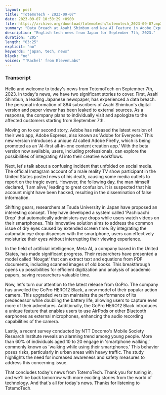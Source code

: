 ```yaml
---
layout: post
title: "TotemoTech - 2023-09-07"
date: 2023-09-07 10:50:29 +0900
file: https://archive.org/download/totemotech/totemotech_2023-09-07.mp3
summary: "Data Breach at Asahi Shimbun and New AI Feature in Adobe Express, & more…"
description: "English tech news from Japan for September 7th, 2023."
duration: "205"
length: "03:25"
explicit: "no"
keywords: "japan, tech, news"
block: "no"
voices: "'Rachel' from ElevenLabs"
---
```


### Transcript

Hello and welcome to today's news from TotemoTech on September 7th, 2023. In today's news, we have two significant stories to cover. First, Asahi Shimbun, a leading Japanese newspaper, has experienced a data breach. The personal information of 884 subscribers of Asahi Shimbun's digital version and paper viewer has been leaked to external sources. As a response, the company plans to individually visit and apologize to the affected customers starting from September 7th.

Moving on to our second story, Adobe has released the latest version of their web app, Adobe Express, also known as 'Adobe for Everyone.' This new version introduces a unique AI called Adobe Firefly, which is being promoted as an 'AI-first all-in-one content creation app.' With the beta version now available, users, including professionals, can explore the possibilities of integrating AI into their creative workflows.

Next, let's talk about a confusing incident that unfolded on social media. The official Instagram account of a male reality TV show participant in the United States posted news of his death, causing some media outlets to report on the tragic event. However, the following day, the man himself declared, 'I am alive,' leading to great confusion. It is suspected that his account might have been hacked, resulting in the dissemination of false information.

Shifting gears, researchers at Tsuda University in Japan have proposed an interesting concept. They have developed a system called 'Pachipachi Drop' that automatically administers eye drops while users watch videos on their smartphones. This innovative solution aims to address the common issue of dry eyes caused by extended screen time. By integrating the automatic eye drop dispenser with the smartphone, users can effectively moisturize their eyes without interrupting their viewing experience.

In the field of artificial intelligence, Meta AI, a company based in the United States, has made significant progress. Their researchers have presented a model called 'Nougat' that can extract text and equations from PDF documents, including scanned images of old books. This breakthrough opens up possibilities for efficient digitization and analysis of academic papers, saving researchers valuable time.

Now, let's turn our attention to the latest release from GoPro. The company has unveiled the GoPro HERO12 Black, a new model of their popular action camera. This upgraded version maintains the performance of its predecessor while doubling the battery life, allowing users to capture even more of their adventures. Additionally, the GoPro HERO12 Black introduces a unique feature that enables users to use AirPods or other Bluetooth earphones as external microphones, enhancing the audio recording capabilities of the camera.

Lastly, a recent survey conducted by NTT Docomo's Mobile Society Research Institute reveals an alarming trend among young people. More than 60% of individuals aged 10 to 20 engage in 'smartphone walking,' commonly known as 'walking while using their smartphones.' This behavior poses risks, particularly in urban areas with heavy traffic. The study highlights the need for increased awareness and safety measures to address this concerning issue.

That concludes today's news from TotemoTech. Thank you for tuning in, and we'll be back tomorrow with more exciting stories from the world of technology.   And that's all for today's news. Thanks for listening to TotemoTech.
